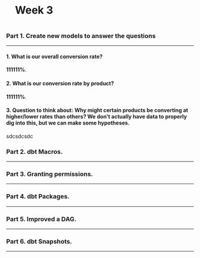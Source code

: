 <div id="user-content-toc">
  <ul>
    <summary><h1 style="display: inline-block;">Week 3</h1></summary>
  </ul>
</div>

### Part 1. Create new models to answer the questions

---

#### 1. What is our overall conversion rate?

**111111%**.


#### 2. What is our conversion rate by product?

**111111%**.

#### 3. Question to think about: Why might certain products be converting at higher/lower rates than others? We don't actually have data to properly dig into this, but we can make some hypotheses.

sdcsdcsdc


### Part 2. dbt Macros. 

---

### Part 3. Granting permissions. 

---

### Part 4. dbt Packages. 

---

### Part 5. Improved a DAG. 

---

### Part 6. dbt Snapshots. 

---

